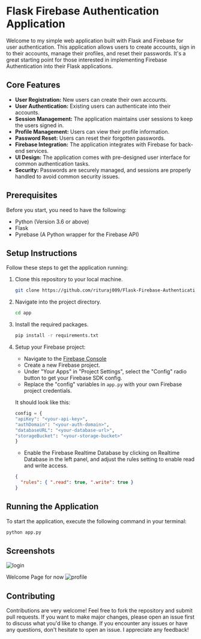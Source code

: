 # Flask Firebase Authentication Application

Welcome to my simple web application built with Flask and Firebase for user authentication. This application allows users to create accounts, sign in to their accounts, manage their profiles, and reset their passwords. It's a great starting point for those interested in implementing Firebase Authentication into their Flask applications.

## Core Features

- **User Registration:** New users can create their own accounts.
- **User Authentication:** Existing users can authenticate into their accounts.
- **Session Management:** The application maintains user sessions to keep the users signed in.
- **Profile Management:** Users can view their profile information.
- **Password Reset:** Users can reset their forgotten passwords.
- **Firebase Integration:** The application integrates with Firebase for back-end services.
- **UI Design:** The application comes with pre-designed user interface for common authentication tasks.
- **Security:** Passwords are securely managed, and sessions are properly handled to avoid common security issues.

## Prerequisites

Before you start, you need to have the following:

- Python (Version 3.6 or above)
- Flask
- Pyrebase (A Python wrapper for the Firebase API)

## Setup Instructions

Follow these steps to get the application running:

1. Clone this repository to your local machine.
    ```bash
    git clone https://github.com/rituraj009/Flask-Firebase-Authentication
    ```

2. Navigate into the project directory.
    ```bash
    cd app
    ```

3. Install the required packages.
    ```bash
    pip install -r requirements.txt
    ```

4. Setup your Firebase project:

    - Navigate to the [Firebase Console](https://console.firebase.google.com/)
    - Create a new Firebase project.
    - Under "Your Apps" in "Project Settings", select the "Config" radio button to get your Firebase SDK config.
    - Replace the "config" variables in `app.py` with your own Firebase project credentials.

    It should look like this:

    ```python
    config = {
    "apiKey": "<your-api-key>",
    "authDomain": "<your-auth-domain>",
    "databaseURL": "<your-database-url>",
    "storageBucket": "<your-storage-bucket>"
    }
    ```
    
    - Enable the Firebase Realtime Database by clicking on Realtime Database in the left panel, and adjust the rules setting to enable read and write access.

    ```json
    {
      "rules": { ".read": true, ".write": true }
    }
    ```

## Running the Application

To start the application, execute the following command in your terminal:

```bash
python app.py
```

## Screenshots
![login](https://github.com/rituraj009/Flask-Firebase-Authentication/assets/102078863/68f50ef8-a3ef-4734-8007-bacdbe9d036f)


Welcome Page for now
![profile](https://github.com/rituraj009/Flask-Firebase-Authentication/assets/102078863/56855b5a-b36c-4f60-9312-96c0b6ca104a)

## Contributing
Contributions are very welcome! Feel free to fork the repository and submit pull requests. If you want to make major changes, please open an issue first to discuss what you'd like to change. If you encounter any issues or have any questions, don't hesitate to open an issue. I appreciate any feedback!

